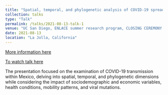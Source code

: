```yaml
---
title: "Spatial, temporal, and phylogenetic analysis of COVID-19 spread."
collection: talks
type: "Talk"
permalink: /talks/2021-08-13-talk-1
venue: "UC San Diego, ENLACE summer research program, CLOSING CEREMONY and SYMPOSIUM"
date: 2021-08-13
location: "La Jolla, California"
---
```


[More information here](http://exampleurl.com)

[To watch talk here](https://www.facebook.com/watch/live/?ref=watch_permalink&v=221077369941736&t=14359)

The presentation focused on the examination of COVID-19 transmission within Mexico, delving into spatial, temporal, and phylogenetic dimensions while considering the impact of sociodemographic and economic variables, health conditions, mobility patterns, and viral mutations.
